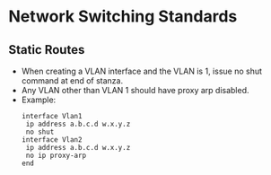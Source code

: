 # Network Switching Standards

## Static Routes
- When creating a VLAN interface and the VLAN is 1, issue no shut command at end of stanza.
- Any VLAN other than VLAN 1 should have proxy arp disabled.
- Example:
  ```
  interface Vlan1
   ip address a.b.c.d w.x.y.z
   no shut
  interface Vlan2
   ip address a.b.c.d w.x.y.z
   no ip proxy-arp
  end
  ```

